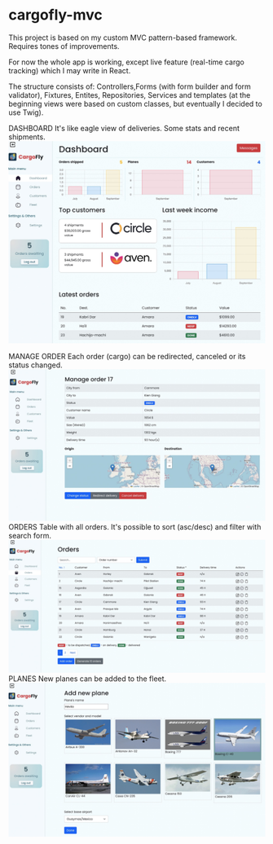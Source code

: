 # cargofly-mvc

This project is based on my custom MVC pattern-based framework. Requires tones of improvements.

For now the whole app is working, except live feature (real-time cargo tracking) which I may write in React. 

The structure consists of: Controllers,Forms (with form builder and form validator), Fixtures, Entites, Repositories, Services and templates (at the beginning views were based on custom classes, but eventually I decided to use Twig).

DASHBOARD
It's like eagle view of deliveries. Some stats and recent shipments.
![alt text](https://github.com/piotr979/cargofly-mvc/blob/main/preview_dashboard.jpg)

MANAGE ORDER
Each order (cargo) can be redirected, canceled or its status changed.
![alt text](https://github.com/piotr979/cargofly-mvc/blob/main/preview_order.jpg)
ORDERS
Table with all orders. It's possible to sort (asc/desc) and filter with search form.
![alt text](https://github.com/piotr979/cargofly-mvc/blob/main/preview_orders.jpg)
PLANES
New planes can be added to the fleet. 
![alt text](https://github.com/piotr979/cargofly-mvc/blob/main/preview_planes.jpg)
